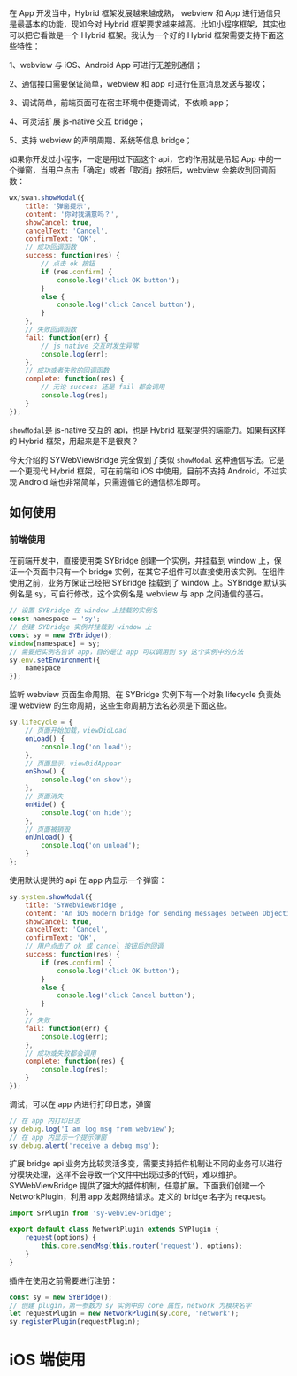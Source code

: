 在 App 开发当中，Hybrid 框架发展越来越成熟， webview 和 App 进行通信只是最基本的功能，现如今对 Hybrid 框架要求越来越高。比如小程序框架，其实也可以把它看做是一个 Hybrid 框架。我认为一个好的 Hybrid 框架需要支持下面这些特性：

1、webview 与 iOS、Android App 可进行无差别通信；

2、通信接口需要保证简单，webview 和 app 可进行任意消息发送与接收；

3、调试简单，前端页面可在宿主环境中便捷调试，不依赖 app；

4、可灵活扩展 js-native 交互 bridge；

5、支持 webview 的声明周期、系统等信息 bridge；

如果你开发过小程序，一定是用过下面这个 api，它的作用就是吊起 App 中的一个弹窗，当用户点击「确定」或者「取消」按钮后，webview 会接收到回调函数：

```js
wx/swan.showModal({
    title: '弹窗提示',
    content: '你对我满意吗？',
    showCancel: true,
    cancelText: 'Cancel',
    confirmText: 'OK',
    // 成功回调函数
    success: function(res) {
        // 点击 ok 按钮
        if (res.confirm) {
            console.log('click OK button');
        }
        else {
            console.log('click Cancel button');
        }
    },
    // 失败回调函数
    fail: function(err) {
        // js native 交互时发生异常
        console.log(err);
    },
    // 成功或者失败的回调函数
    complete: function(res) {
        // 无论 success 还是 fail 都会调用
        console.log(res);
    }
});
```

`showModal`是 js-native 交互的 api，也是 Hybrid 框架提供的端能力。如果有这样的 Hybrid 框架，用起来是不是很爽？

今天介绍的 SYWebViewBridge 完全做到了类似 `showModal` 这种通信写法。它是一个更现代 Hybrid 框架，可在前端和 iOS 中使用，目前不支持 Android，不过实现 Android 端也非常简单，只需遵循它的通信标准即可。



## 如何使用



### 前端使用

在前端开发中，直接使用类 SYBridge 创建一个实例，并挂载到 window 上，保证一个页面中只有一个 bridge 实例，在其它子组件可以直接使用该实例。在组件使用之前，业务方保证已经把 SYBridge 挂载到了 window 上。SYBridge 默认实例名是 sy，可自行修改，这个实例名是 webview 与 app 之间通信的基石。

```js
// 设置 SYBridge 在 window 上挂载的实例名
const namespace = 'sy';
// 创建 SYBridge 实例并挂载到 window 上
const sy = new SYBridge();
window[namespace] = sy;
// 需要把实例名告诉 app，目的是让 app 可以调用到 sy 这个实例中的方法
sy.env.setEnvironment({
    namespace
});
```



监听 webview 页面生命周期。在 SYBridge 实例下有一个对象 lifecycle 负责处理 webview 的生命周期，这些生命周期方法名必须是下面这些。

```js
sy.lifecycle = {
    // 页面开始加载，viewDidLoad
    onLoad() {
        console.log('on load');
    },
    // 页面显示，viewDidAppear
    onShow() {
        console.log('on show');
    },
    // 页面消失
    onHide() {
        console.log('on hide');
    },
    // 页面被销毁
    onUnload() {
        console.log('on unload');
    }
};
```



使用默认提供的 api 在 app 内显示一个弹窗：

```js
sy.system.showModal({
    title: 'SYWebViewBridge',
    content: 'An iOS modern bridge for sending messages between Objective-C and JavaScript in WKWebView.',
    showCancel: true,
    cancelText: 'Cancel',
    confirmText: 'OK',
    // 用户点击了 ok 或 cancel 按钮后的回调
    success: function(res) {
        if (res.confirm) {
            console.log('click OK button');
        }
        else {
            console.log('click Cancel button');
        }
    },
    // 失败
    fail: function(err) {
        console.log(err);
    },
    // 成功或失败都会调用
    complete: function(res) {
        console.log(res);
    }
});
```

调试，可以在 app 内进行打印日志，弹窗

```js
// 在 app 内打印日志
sy.debug.log('I am log msg from webview');
// 在 app 内显示一个提示弹窗
sy.debug.alert('receive a debug msg');
```

扩展 bridge api
业务方比较灵活多变，需要支持插件机制让不同的业务可以进行分模块处理，这样不会导致一个文件中出现过多的代码，难以维护。SYWebViewBridge 提供了强大的插件机制，任意扩展。下面我们创建一个 NetworkPlugin，利用 app 发起网络请求。定义的 bridge 名字为 request。

```js
import SYPlugin from 'sy-webview-bridge';

export default class NetworkPlugin extends SYPlugin {
    request(options) {
        this.core.sendMsg(this.router('request'), options);
    }
}
```
插件在使用之前需要进行注册：

```js
const sy = new SYBridge();
// 创建 plugin，第一参数为 sy 实例中的 core 属性，network 为模块名字
let requestPlugin = new NetworkPlugin(sy.core, 'network');
sy.registerPlugin(requestPlugin);
```

# iOS 端使用


